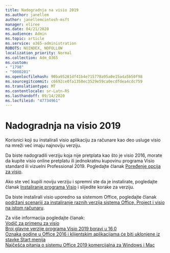 ```yaml
---
title: Nadogradnja na visio 2019
ms.author: janellem
author: janellemcintosh-msft
manager: eliree
ms.date: 04/21/2020
ms.audience: Admin
ms.topic: article
ms.service: o365-administration
ROBOTS: NOINDEX, NOFOLLOW
localization_priority: Normal
ms.collection: Adm_O365
ms.custom:
- "1798"
- "9000201"
ms.openlocfilehash: 90ba95281df41b4e715778a95a0e15a4a5b50f98
ms.sourcegitcommit: c6692ce0fa1358ec3529e59ca0ecdfdea4cdc759
ms.translationtype: MT
ms.contentlocale: sr-Latn-RS
ms.lasthandoff: 09/14/2020
ms.locfileid: "47734961"
---
```

# <a name="upgrade-to-visio-2019"></a>Nadogradnja na visio 2019

Korisnici koji su instalirali visio aplikaciju za računare kao deo usluge visio na mreži već imaju najnoviju verziju. 

Da biste nadogradili verziju koja nije pretplata kao što je visio 2016, morate da kupite visio online pretplatu ili jednokratnu kupovinu programa Visio standard ili vizuelni Professional 2019. Pogledajte članak [Poređenje opcija za visio](https://products.office.com/visio/microsoft-visio-plans-and-pricing-compare-visio-options).

Ako ste već kupili noviju verziju i spremni ste da je instalirate, pogledajte članak [Instaliranje programa Visio](https://support.office.com/article/f98f21e3-aa02-4827-9167-ddab5b025710?wt.mc_id=OfficeAdm_ClientDIA_Alchemy1798) i slijedite korake za verziju. 

Da biste instalirali visio uporedno sa sistemom Office, pogledajte članak [podržani scenariji za instaliranje raznih verzija sistema Office, Project i visio na istom računaru](https://docs.microsoft.com/deployoffice/install-different-office-visio-and-project-versions-on-the-same-computer).

Za više informacija pogledajte članak:<br>
[Vodič za primenu za visio](https://docs.microsoft.com/deployoffice/deployment-guide-for-visio)<br>
[Broj glavne verzije programa Visio 2019 boravi u 16,0](https://docs.microsoft.com/deployoffice/office2019/overview#whats-stayed-the-same-in-office-2019)<br>
[Oznaka godine u Office 2016 i klijentskim aplikacijama će biti uklonjene iz stavke Start menija](https://support.office.com/article/8fe5e052-76d2-49de-af30-2e84ed3da907?wt.mc_id=OfficeAdm_ClientDIA_Alchemy1798)<br>
[Najčešća pitanja o sistemu Office 2019 komercijalna za Windows i Mac](https://support.microsoft.com/help/4133312) 
